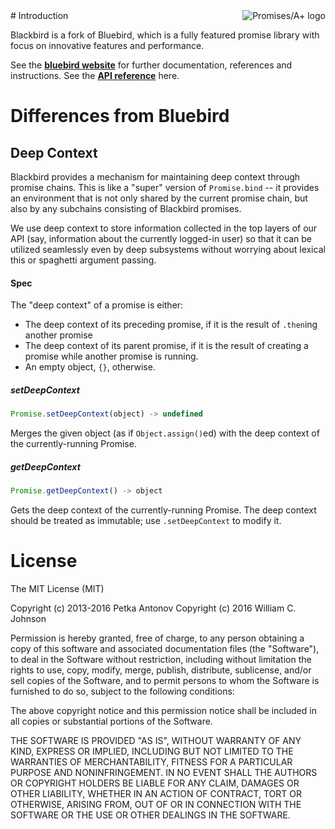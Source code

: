 <a href="http://promisesaplus.com/">
    <img src="http://promisesaplus.com/assets/logo-small.png" alt="Promises/A+ logo"
         title="Promises/A+ 1.1 compliant" align="right" />
</a>
# Introduction

Blackbird is a fork of Bluebird, which is a fully featured promise library with focus on innovative features and performance.

See the [**bluebird website**](http://bluebirdjs.com/docs/getting-started.html) for further documentation, references and instructions. See the [**API reference**](http://bluebirdjs.com/docs/api-reference.html) here.

# Differences from Bluebird

## Deep Context

Blackbird provides a mechanism for maintaining deep context through promise chains. This is like a "super" version of `Promise.bind` -- it provides an environment that is not only shared by the current promise chain, but also by any subchains consisting of Blackbird promises.

We use deep context to store information collected in the top layers of our API (say, information about the currently logged-in user) so that it can be utilized seamlessly even by deep subsystems without worrying about lexical this or spaghetti argument passing.

#### Spec

The "deep context" of a promise is either:
* The deep context of its preceding promise, if it is the result of `.then`ing another promise
* The deep context of its parent promise, if it is the result of creating a promise while another promise is running.
* An empty object, `{}`, otherwise.

##### setDeepContext
```js
Promise.setDeepContext(object) -> undefined
```
Merges the given object (as if `Object.assign()`ed) with the deep context of the currently-running Promise.

##### getDeepContext
```js
Promise.getDeepContext() -> object
```
Gets the deep context of the currently-running Promise. The deep context should be treated as immutable; use `.setDeepContext` to modify it.

# License

The MIT License (MIT)

Copyright (c) 2013-2016 Petka Antonov
Copyright (c) 2016 William C. Johnson

Permission is hereby granted, free of charge, to any person obtaining a copy
of this software and associated documentation files (the "Software"), to deal
in the Software without restriction, including without limitation the rights
to use, copy, modify, merge, publish, distribute, sublicense, and/or sell
copies of the Software, and to permit persons to whom the Software is
furnished to do so, subject to the following conditions:

The above copyright notice and this permission notice shall be included in
all copies or substantial portions of the Software.

THE SOFTWARE IS PROVIDED "AS IS", WITHOUT WARRANTY OF ANY KIND, EXPRESS OR
IMPLIED, INCLUDING BUT NOT LIMITED TO THE WARRANTIES OF MERCHANTABILITY,
FITNESS FOR A PARTICULAR PURPOSE AND NONINFRINGEMENT.  IN NO EVENT SHALL THE
AUTHORS OR COPYRIGHT HOLDERS BE LIABLE FOR ANY CLAIM, DAMAGES OR OTHER
LIABILITY, WHETHER IN AN ACTION OF CONTRACT, TORT OR OTHERWISE, ARISING FROM,
OUT OF OR IN CONNECTION WITH THE SOFTWARE OR THE USE OR OTHER DEALINGS IN
THE SOFTWARE.
